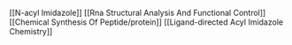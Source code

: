 [[N-acyl Imidazole]]
[[Rna Structural Analysis And Functional Control]]
[[Chemical Synthesis Of Peptide/protein]]
[[Ligand-directed Acyl Imidazole Chemistry]]
